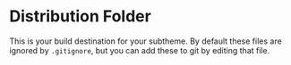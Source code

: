 Distribution Folder
===================

This is your build destination for your subtheme. By default these files are ignored by `.gitignore`, but you can add these to git by editing that file.
